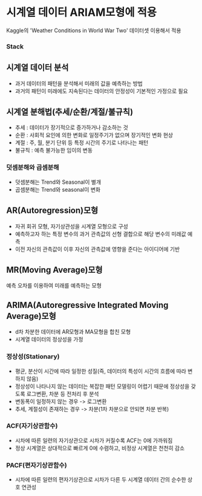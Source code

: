 # 시계열 데이터 ARIAM모형에 적용
Kaggle의 'Weather Conditions in World War Two' 데이터셋 이용해서 적용

### Stack

## 시계열 데이터 분석
- 과거 데이터의 패턴을 분석해서 미래의 값을 예측하는 방법
- 과거의 패턴이 미래에도 지속된다는 데이터의 안정성이 기본적인 가정으로 필요

## 시계열 분해법(추세/순환/계절/불규칙)
- 추세 : 데이터가 장기적으로 증가하거나 감소하는 것
- 순환 : 사회적 요인에 의한 변화로 일정주기가 없으며 장기적인 변화 현상
- 계절 : 주, 월, 분기 단위 등 특정 시간의 주기로 나타나는 패턴
- 불규칙 : 예측 불가능한 임이의 변동

### 덧셈분해와 곱셈분해
- 덧셈분해는 Trend와 Seasonal이 별개
- 곱셈분해는 Trend와 seasonal이 변화

## AR(Autoregression)모형
- 자귀 회귀 모형, 자기상관성을 시계열 모형으로 구성
- 예측하고자 하는 특정 변수의 과거 관측값의 선형 결합으로 해당 변수의 미래값 예측
- 이전 자신의 관측값이 이후 자신의 관측값에 영향을 준다는 아이디어에 기반

## MR(Moving Average)모형
예측 오차를 이용하여 미래를 예측하는 모형

## ARIMA(Autoregressive Integrated Moving Average)모형
- d차 차분한 데이터에 AR모형과 MA모형을 합친 모형
- 시계열 데이터의 정상성을 가정

### 정상성(Stationary)
- 평균, 분산이 시간에 따라 일정한 성질(즉, 데이터의 특성이 시간의 흐름에 따라 변하지 않음)
- 정상성이 나타나지 않는 데이터는 복잡한 패턴 모델링이 어렵기 때문에 정상성을 갖도록 로그변환, 차분 등 전처리 후 분석
- 변동폭이 일정하지 않는 경우 -> 로그변환
- 추세, 계절성이 존재하는 경우 -> 차분(1차 차분으로 안되면 차분 반복)

### ACF(자기상관함수)
- 시차에 따른 일련의 자기상관으로 시차가 커질수록 ACF는 0에 가까워짐
-  정상 시계열은 상대적으로 빠르게 0에 수렴하고, 비정상 시계열은 천천히 감소

### PACF(편자기상관함수)
- 시차에 따른 일련의 편자기상관으로 시차가 다른 두 시계열 데이터 간의 순수한 상호 연관성
